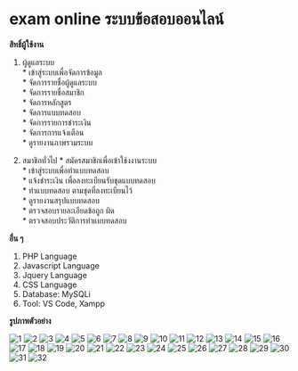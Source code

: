 # exam online ระบบข้อสอบออนไลน์

**สิทธิ์ผู้ใช้งาน**  

  1. ผู้ดูแลระบบ  
    * เข้าสู่ระบบเพื่อจัดการข้อมูล  
    * จัดการรายชื่อผู้ดูแลระบบ  
    * จัดการรายชื่อสมาชิก  
    * จัดการหลักสูตร  
    * จัดการแบบทดสอบ  
    * จัดการรายการชำระเงิน  
    * จัดการการแจ้งเตือน  
    * ดูรายงานภาพรวมระบบ

  2. สมาชิกทั่วไป
    * สมัครสมาชิกเพื่อเข้าใช้งงานระบบ  
    * เข้าสู่ระบบเพื่อทำแบบทดสอบ  
    * แจ้งชำระเงิน เพื่อลงทะเบียนรับชุดแบบทดสอบ  
    * ทำแบบทดสอบ ตามชุดที่ลงทะเบียนไว้  
    * ดูรายงานสรุปแบบทดสอบ  
    * ตรวจสอบรายละเอียดข้อถูก ผิด  
    * ตรวจสอบประวัติการทำแบบทดสอบ

**อื่น ๆ**
  1. PHP Language
  2. Javascript Language
  3. Jquery Language
  4. CSS Language
  5. Database: MySQLi
  6. Tool: VS Code, Xampp

**รูปภาพตัวอย่าง**

![1](https://github.com/ENOMBAN/MY_PROJECT/blob/main/TOTAL/exam%20online/image/1.png)
![2](https://github.com/ENOMBAN/MY_PROJECT/blob/main/TOTAL/exam%20online/image/2.png)
![3](https://github.com/ENOMBAN/MY_PROJECT/blob/main/TOTAL/exam%20online/image/3.png)
![4](https://github.com/ENOMBAN/MY_PROJECT/blob/main/TOTAL/exam%20online/image/4.png)
![5](https://github.com/ENOMBAN/MY_PROJECT/blob/main/TOTAL/exam%20online/image/5.png)
![6](https://github.com/ENOMBAN/MY_PROJECT/blob/main/TOTAL/exam%20online/image/6.png)
![7](https://github.com/ENOMBAN/MY_PROJECT/blob/main/TOTAL/exam%20online/image/7.png)
![8](https://github.com/ENOMBAN/MY_PROJECT/blob/main/TOTAL/exam%20online/image/8.png)
![9](https://github.com/ENOMBAN/MY_PROJECT/blob/main/TOTAL/exam%20online/image/9.png)
![10](https://github.com/ENOMBAN/MY_PROJECT/blob/main/TOTAL/exam%20online/image/10.png)
![11](https://github.com/ENOMBAN/MY_PROJECT/blob/main/TOTAL/exam%20online/image/11.png)
![12](https://github.com/ENOMBAN/MY_PROJECT/blob/main/TOTAL/exam%20online/image/12.png)
![13](https://github.com/ENOMBAN/MY_PROJECT/blob/main/TOTAL/exam%20online/image/13.png)
![14](https://github.com/ENOMBAN/MY_PROJECT/blob/main/TOTAL/exam%20online/image/14.png)
![15](https://github.com/ENOMBAN/MY_PROJECT/blob/main/TOTAL/exam%20online/image/15.png)
![16](https://github.com/ENOMBAN/MY_PROJECT/blob/main/TOTAL/exam%20online/image/16.png)
![17](https://github.com/ENOMBAN/MY_PROJECT/blob/main/TOTAL/exam%20online/image/17.png)
![18](https://github.com/ENOMBAN/MY_PROJECT/blob/main/TOTAL/exam%20online/image/18.png)
![19](https://github.com/ENOMBAN/MY_PROJECT/blob/main/TOTAL/exam%20online/image/19.png)
![20](https://github.com/ENOMBAN/MY_PROJECT/blob/main/TOTAL/exam%20online/image/20.png)
![21](https://github.com/ENOMBAN/MY_PROJECT/blob/main/TOTAL/exam%20online/image/21.png)
![22](https://github.com/ENOMBAN/MY_PROJECT/blob/main/TOTAL/exam%20online/image/22.png)
![23](https://github.com/ENOMBAN/MY_PROJECT/blob/main/TOTAL/exam%20online/image/23.png)
![24](https://github.com/ENOMBAN/MY_PROJECT/blob/main/TOTAL/exam%20online/image/24.png)
![25](https://github.com/ENOMBAN/MY_PROJECT/blob/main/TOTAL/exam%20online/image/25.png)
![26](https://github.com/ENOMBAN/MY_PROJECT/blob/main/TOTAL/exam%20online/image/26.png)
![27](https://github.com/ENOMBAN/MY_PROJECT/blob/main/TOTAL/exam%20online/image/27.png)
![28](https://github.com/ENOMBAN/MY_PROJECT/blob/main/TOTAL/exam%20online/image/28.png)
![29](https://github.com/ENOMBAN/MY_PROJECT/blob/main/TOTAL/exam%20online/image/29.png)
![30](https://github.com/ENOMBAN/MY_PROJECT/blob/main/TOTAL/exam%20online/image/30.png)
![31](https://github.com/ENOMBAN/MY_PROJECT/blob/main/TOTAL/exam%20online/image/31.png)
![32](https://github.com/ENOMBAN/MY_PROJECT/blob/main/TOTAL/exam%20online/image/32.png)

